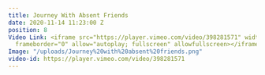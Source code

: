 ```yaml
---
title: Journey With Absent Friends
date: 2020-11-14 11:23:00 Z
position: 8
Video Link: <iframe src="https://player.vimeo.com/video/398281571" width="640" height="360"
  frameborder="0" allow="autoplay; fullscreen" allowfullscreen></iframe>
Image: "/uploads/Journey%20with%20absent%20friends.png"
video-id: https://player.vimeo.com/video/398281571
---
```


